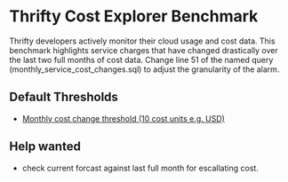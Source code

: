 # Thrifty Cost Explorer Benchmark

Thrifty developers actively monitor their cloud usage and cost data.  This benchmark highlights service charges that have changed drastically over the last two full months of cost data.  Change line 51 of the named query (monthly_service_cost_changes.sql) to adjust the granularity of the alarm.

## Default Thresholds
- [ Monthly cost change threshold (10 cost units e.g. USD)](https://github.com/turbot/steampipe-mod-aws-thrifty/blob/1f71e77023825835770fd88d70e745c8379c68a5/query/monthly_service_cost_changes.sql#L51)

## Help wanted
- check current forcast against last full month for escallating cost.